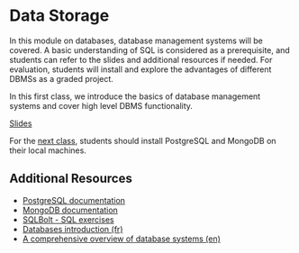 # Data Storage

In this module on databases, database management systems will be covered. A basic understanding of SQL is considered as a prerequisite, and students can refer to the slides and additional resources if needed. For evaluation, students will install and explore the advantages of different DBMSs as a graded project.

In this first class, we introduce the basics of database management systems and cover high level DBMS functionality.

[Slides](https://raw.githubusercontent.com/SupaeroDataScience/DE/master/readings/bdd_sql.pdf)

For the [next class](0_3_postgres.md), students should install PostgreSQL and MongoDB on their local machines.

## Additional Resources

+ [PostgreSQL documentation](https://www.postgresql.org/docs/manuals/)
+ [MongoDB documentation](https://www.mongodb.com/docs/)
+ [SQLBolt - SQL exercises](https://sqlbolt.com/)
+ [Databases introduction (fr)](https://raw.githubusercontent.com/SupaeroDataScience/DE/master/readings/bdd.pdf)
+ [A comprehensive overview of database systems (en)](https://raw.githubusercontent.com/SupaeroDataScience/DE/master/readings/fntdb07-architecture.pdf)


